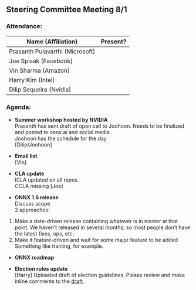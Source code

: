 ## Steering Committee Meeting 8/1

### Attendance:

| Name (Affiliation) | Present? |
| ------------------------------- | --- |
| Prasanth Pulavarthi (Microsoft) |  |
| Joe Spisak (Facebook)           |  |
| Vin Sharma (Amazon)             |  | 
| Harry Kim (Intel)               |  |
| Dilip Sequeira (Nvidia)         |  |


### Agenda:
* **Summer workshop hosted by NVIDIA**  
Prasanth has sent draft of open call to Joohoon. Needs to be finalized and posted to onnx.ai and social media.  
Joohoon has the schedule for the day  
[Dilip/Joohoon]

* **Email list**  
[Vin]

* **CLA update**  
ICLA updated on all repos.  
CCLA missing [Joe]

* **ONNX 1.6 release**  
Discuss scope  
2 approaches:
1)	Make a date-driven release containing whatever is in master at that point.
We haven’t released in several months, so most people don’t have the latest fixes, ops, etc.
2)	Make it feature-driven and wait for some major feature to be added
Something like training, for example.


* **ONNX roadmap**  

* **Election rules update**  
[Harry] Uploaded draft of election guidelines. Please review and make inline comments to the [draft](https://github.com/onnx/steering-committee/blob/master/election-guidelines-draft.md). 
